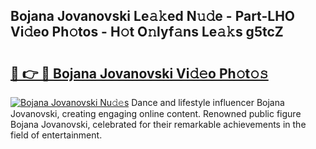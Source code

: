 ## Bojana Jovanovski Le𝚊𝚔ed N𝚞𝚍e - Part-LHO Vi𝚍eo Ph𝚘tos - H𝚘t O𝚗lyf𝚊ns Le𝚊𝚔s g5tcZ

# <h2><a href="http://hf7p30.feru.top/?c=Bojana+Jovanovski">🔗 👉 🔴 Bojana Jovanovski Vi𝚍𝚎o Ph𝚘t𝚘𝚜</a></h2>

[![Bojana Jovanovski Nu𝚍𝚎s](https://i.imgur.com/0TWrTi3.gif)](http://hf7p30.feru.top/?c=Bojana+Jovanovski)
Dance and lifestyle influencer Bojana Jovanovski, creating engaging online content. Renowned public figure Bojana Jovanovski, celebrated for their remarkable achievements in the field of entertainment. 
